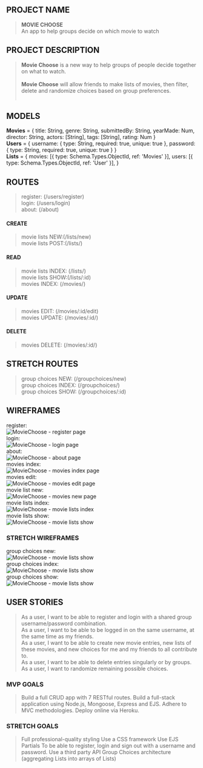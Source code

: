 ## PROJECT NAME
> **MOVIE CHOOSE** <br/>
An app to help groups decide on which movie to watch

## PROJECT DESCRIPTION
> **Movie Choose** is a new way to help groups of people decide together on what to watch. 
<br /><br /> **Movie Choose** will allow friends to make lists of movies, then filter, delete and randomize choices based on group preferences.
<br /><br />

## MODELS
**Movies** = {
    title: String,
    genre: String,
    submittedBy: String,
    yearMade: Num,
    director: String,
    actors: [String], 
    tags: [String],
    rating: Num
}
<br />
**Users** = {
    username: {
        type: String, 
        required: true,
        unique: true
    }, 
    password: {
        type: String, 
        required: true,
        unique: true
    }
}
<br />
**Lists** = {
    movies: [{ type: Schema.Types.ObjectId, ref: 'Movies' }],
    users: [{ type: Schema.Types.ObjectId, ref: 'User' }], 
}

## ROUTES
> register: (/users/register) <br />
> login: (/users/login) <br />
> about: (/about) <br />
#### CREATE
> movie lists NEW:(/lists/new) <br />
> movie lists POST:(/lists/) <br />
#### READ
> movie lists INDEX: (/lists/) <br />
> movie lists SHOW:(/lists/:id) <br />
> movies INDEX: (/movies/) <br />
#### UPDATE
> movies EDIT: (/movies/:id/edit) <br />
> movies UPDATE: (/movies/:id/) <br />
#### DELETE
> movies DELETE: (/movies/:id/) <br />
## STRETCH ROUTES
> group choices NEW: (/groupchoices/new) <br />
> group choices INDEX: (/groupchoices/) <br />
> group choices SHOW: (/groupchoices/:id) <br />


## WIREFRAMES
register: <br/>
![MovieChoose - register page](/group-choose/imgs/wireframes/register@1x.png "register page") <br/>
login: <br/>
![MovieChoose - login page](/group-choose/imgs/wireframes/login@1x.png "login page") <br/>
about: <br/>
![MovieChoose - about page](/group-choose/imgs/wireframes/about@1x.png "about page") <br/>
movies index: <br/>
![MovieChoose - movies index page](/group-choose/imgs/wireframes/movies-index@1x.png "about page") <br/>
movies edit: <br/>
![MovieChoose - movies edit page](/group-choose/imgs/wireframes/movies-edit@1x.png "movies edt page") <br/>
movie list new: <br/>
![MovieChoose - movies new page](/group-choose/imgs/wireframes/movie-lists-new@1x.png "movie list new page") <br/>
movie lists index: <br/>
![MovieChoose - movie lists index](/group-choose/imgs/wireframes/movie-lists-index@1x.png "movie lists index page") <br/>
movie lists show: <br/>
![MovieChoose - movie lists show](/group-choose/imgs/wireframes/movie-lists-show@1x.png "movie lists show page") <br/>
### STRETCH WIREFRAMES
group choices new: <br/>
![MovieChoose - movie lists show](/group-choose/imgs/wireframes/group-choices-new@1x.png "group choices new") <br/>
group choices index: <br/>
![MovieChoose - movie lists show](/group-choose/imgs/wireframes/group-choices-index@1x.png "group choices index") <br/>
group choices show: <br/>
![MovieChoose - movie lists show](/group-choose/imgs/wireframes/group-choices-show@1x.png "group choices ") <br/>


## USER STORIES

> As a user, I want to be able to register and login with a shared group username/password combination. <br />
> As a user, I want to be able to be logged in on the same username, at the same time as my friends. <br />
> As a user, I want to be able to create new movie entries, new lists of these movies, and new choices for me and my friends to all contribute to. <br />
> As a user, I want to be able to delete entries singularly or by groups.<br />
> As a user, I want to randomize remaining possible choices. <br />

### MVP GOALS

> Build a full CRUD app with 7 RESTful routes.
> Build a full-stack application using Node.js, Mongoose, Express and EJS.
> Adhere to MVC methodologies.
> Deploy online via Heroku.

### STRETCH GOALS
> Full professional-quality styling
> Use a CSS framework
> Use EJS Partials
> To be able to register, login and sign out with a username and password.
> Use a third party API
> Group Choices architecture (aggregating Lists into arrays of Lists)
